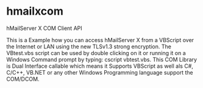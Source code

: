# hmailxcom
hMailServer X COM Client API

This is a Example how you can access hMailServer X from a VBScript over the Internet or LAN using the
new TLSv1.3 strong encryption. The VBtest.vbs script can be used by double clicking on it or running
it on a Windows Command prompt by typing: cscript vbtest.vbs. This COM Library is Dual Interface callable
which means it Supports VBScript as well als C#, C/C++, VB.NET or any other Windows Programming language
support the COM/DCOM. 
